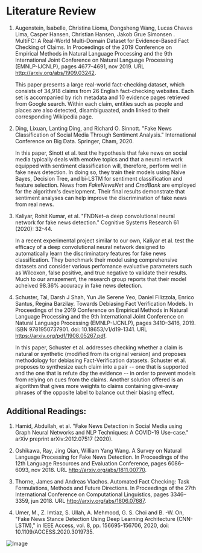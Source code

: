 # Literature Review

1. Augenstein, Isabelle, Christina Lioma, Dongsheng Wang, Lucas Chaves Lima, Casper Hansen, Christian Hansen, Jakob Grue Simonsen . MultiFC: A Real-World Multi-Domain Dataset for Evidence-Based Fact Checking of Claims. In Proceedings of the 2019 Conference on Empirical Methods in Natural Language Processing and the 9th International Joint Conference on Natural Language Processing (EMNLP-IJCNLP), pages 4677–4691, nov 2019. URL http://arxiv.org/abs/1909.03242.
    
    This paper presents a large real-world fact-checking dataset, which consists of 34,918 claims from 26 English fact-checking websites. Each set is accompanied by rich metadata and 10 evidence pages retrieved from Google search. Within each claim, entities such as people and places are also detected, disambiguaated, andn linked to their corresponding Wikipedia page. 

2. Ding, Lixuan, Lanting Ding, and Richard O. Sinnott. "Fake News Classification of Social Media Through Sentiment Analysis." International Conference on Big Data. Springer, Cham, 2020.
    
    In this paper, Sinott et al. test the hypothesis that fake news on social media typically deals with emotive topics and that a neural network equipped with sentiment classification will, therefore, perform well in fake news detection. In doing so, they train their models using Naive Bayes, Decision Tree, and bi-LSTM for sentiment classification and feature selection. News from *FakeNewsNet* and *CredBank* are employed for the algorithm's development. Their final results demonstrate that sentiment analyses can help improve the discrimination of fake news from real news.

3. Kaliyar, Rohit Kumar, et al. "FNDNet–a deep convolutional neural network for fake news detection." Cognitive Systems Research 61 (2020): 32-44.
    
    In a recent experimental project similar to our own, Kaliyar et al. test the efficacy of a deep convolutional neural network designed to automatically learn the discriminatory features for fake news classification. They benchmark their model using comprehensive datasets and consider various perfomance evaluative parameters such as Wilcoxon, false positive, and true negative to validate their results. Much to our amazement, the research group reports that their model acheived 98.36% accuracy in fake news detection.

4. Schuster, Tal, Darsh J Shah, Yun Jie Serene Yeo, Daniel Filizzola, Enrico Santus, Regina Barzilay. Towards Debiasing Fact Verification Models. In Proceedings of the 2019 Conference on Empirical Methods in Natural Language Processing and the 9th International Joint Conference on Natural Language Processing (EMNLP-IJCNLP), pages 3410–3416, 2019. ISBN 9781950737901. doi: 10.18653/v1/d19-1341. URL https://arxiv.org/pdf/1908.05267.pdf.
    
    In this paper, Schuster et al. addresses checking whether a claim is natural or synthetic (modified from its original version) and proposes methodology for debiasing Fact-Verification datasets. Schuster et al. proposes to synthesize each claim into a pair -- one that is supported and the one that is refute dby the evidence -- in order to prevent models from relying on cues from the claims. Another solution offered is  an algorithm that gives more weights to claims containing give-away phrases of the opposite label to balance out their biasing effect. 
    
## Additional Readings:
1. Hamid, Abdullah, et al. "Fake News Detection in Social Media using Graph Neural Networks and NLP Techniques: A COVID-19 Use-case." arXiv preprint arXiv:2012.07517 (2020).

2. Oshikawa, Ray, Jing Qian, William Yang Wang. A Survey on Natural Language Processing for Fake News Detection. In Proceedings of the 12th Language Resources and Evaluation Conference, pages 6086–6093, nov 2018. URL http://arxiv.org/abs/1811.00770.

3. Thorne, James and Andreas Vlachos. Automated Fact Checking: Task Formulations, Methods and Future Directions. In Proceedings of the 27th International Conference on Computational Linguistics, pages 3346–3359, jun 2018. URL http://arxiv.org/abs/1806.07687.

4. Umer, M., Z. Imtiaz, S. Ullah, A. Mehmood, G. S. Choi and B. -W. On, "Fake News Stance Detection Using Deep Learning Architecture (CNN-LSTM)," in IEEE Access, vol. 8, pp. 156695-156706, 2020, doi: 10.1109/ACCESS.2020.3019735.


![Image](https://ichef.bbci.co.uk/images/ic/400xn/p088bnqx.jpg)
